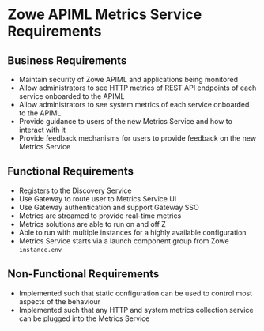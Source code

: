 # Zowe APIML Metrics Service Requirements

## Business Requirements
* Maintain security of Zowe APIML and applications being monitored
* Allow administrators to see HTTP metrics of REST API endpoints of each service onboarded to the APIML
* Allow administrators to see system metrics of each service onboarded to the APIML
* Provide guidance to users of the new Metrics Service and how to interact with it
* Provide feedback mechanisms for users to provide feedback on the new Metrics Service

## Functional Requirements
* Registers to the Discovery Service
* Use Gateway to route user to Metrics Service UI
* Use Gateway authentication and support Gateway SSO
* Metrics are streamed to provide real-time metrics
* Metrics solutions are able to run on and off Z
* Able to run with multiple instances for a highly available configuration
* Metrics Service starts via a launch component group from Zowe `instance.env`

## Non-Functional Requirements
* Implemented such that static configuration can be used to control most aspects of the behaviour
* Implemented such that any HTTP and system metrics collection service can be plugged into the Metrics Service